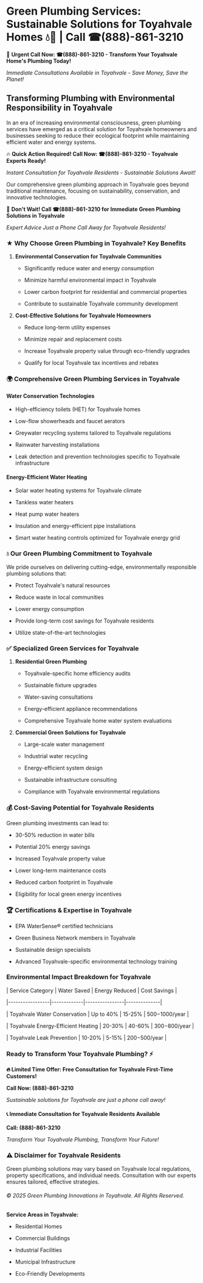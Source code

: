 # Green Plumbing Services: Sustainable Solutions for Toyahvale Homes 💧🌿 | Call ☎(888)-861-3210

🚨 **Urgent Call Now: ☎(888)-861-3210 - Transform Your Toyahvale Home's Plumbing Today!**
*Immediate Consultations Available in Toyahvale - Save Money, Save the Planet!*

## Transforming Plumbing with Environmental Responsibility in Toyahvale

In an era of increasing environmental consciousness, green plumbing services have emerged as a critical solution for Toyahvale homeowners and businesses seeking to reduce their ecological footprint while maintaining efficient water and energy systems. 

🔥 **Quick Action Required! Call Now: ☎(888)-861-3210 - Toyahvale Experts Ready!**
*Instant Consultation for Toyahvale Residents - Sustainable Solutions Await!*

Our comprehensive green plumbing approach in Toyahvale goes beyond traditional maintenance, focusing on sustainability, conservation, and innovative technologies.

🚨 **Don't Wait! Call ☎(888)-861-3210 for Immediate Green Plumbing Solutions in Toyahvale**
*Expert Advice Just a Phone Call Away for Toyahvale Residents!*

### ★ Why Choose Green Plumbing in Toyahvale? Key Benefits

1. **Environmental Conservation for Toyahvale Communities** 
   - Significantly reduce water and energy consumption
   - Minimize harmful environmental impact in Toyahvale
   - Lower carbon footprint for residential and commercial properties
   - Contribute to sustainable Toyahvale community development

2. **Cost-Effective Solutions for Toyahvale Homeowners** 
   - Reduce long-term utility expenses
   - Minimize repair and replacement costs
   - Increase Toyahvale property value through eco-friendly upgrades
   - Qualify for local Toyahvale tax incentives and rebates

### 🌍 Comprehensive Green Plumbing Services in Toyahvale

#### Water Conservation Technologies
- High-efficiency toilets (HET) for Toyahvale homes
- Low-flow showerheads and faucet aerators
- Greywater recycling systems tailored to Toyahvale regulations
- Rainwater harvesting installations
- Leak detection and prevention technologies specific to Toyahvale infrastructure

#### Energy-Efficient Water Heating
- Solar water heating systems for Toyahvale climate
- Tankless water heaters
- Heat pump water heaters
- Insulation and energy-efficient pipe installations
- Smart water heating controls optimized for Toyahvale energy grid

### 💧 Our Green Plumbing Commitment to Toyahvale

We pride ourselves on delivering cutting-edge, environmentally responsible plumbing solutions that:
- Protect Toyahvale's natural resources
- Reduce waste in local communities
- Lower energy consumption
- Provide long-term cost savings for Toyahvale residents
- Utilize state-of-the-art technologies

### ✅ Specialized Green Services for Toyahvale

1. **Residential Green Plumbing**
   - Toyahvale-specific home efficiency audits
   - Sustainable fixture upgrades
   - Water-saving consultations
   - Energy-efficient appliance recommendations
   - Comprehensive Toyahvale home water system evaluations

2. **Commercial Green Solutions for Toyahvale**
   - Large-scale water management
   - Industrial water recycling
   - Energy-efficient system design
   - Sustainable infrastructure consulting
   - Compliance with Toyahvale environmental regulations

### 💰 Cost-Saving Potential for Toyahvale Residents

Green plumbing investments can lead to:
- 30-50% reduction in water bills
- Potential 20% energy savings
- Increased Toyahvale property value
- Lower long-term maintenance costs
- Reduced carbon footprint in Toyahvale
- Eligibility for local green energy incentives

### 🏆 Certifications & Expertise in Toyahvale

- EPA WaterSense® certified technicians
- Green Business Network members in Toyahvale
- Sustainable design specialists
- Advanced Toyahvale-specific environmental technology training

### Environmental Impact Breakdown for Toyahvale

| Service Category | Water Saved | Energy Reduced | Cost Savings |
|-----------------|-------------|----------------|--------------|
| Toyahvale Water Conservation | Up to 40% | 15-25% | $500-$1000/year |
| Toyahvale Energy-Efficient Heating | 20-30% | 40-60% | $300-$800/year |
| Toyahvale Leak Prevention | 10-20% | 5-15% | $200-$500/year |

### Ready to Transform Your Toyahvale Plumbing? ⚡

**🔥 Limited Time Offer: Free Consultation for Toyahvale First-Time Customers!**

**Call Now: (888)-861-3210**
*Sustainable solutions for Toyahvale are just a phone call away!*

#### 📞 Immediate Consultation for Toyahvale Residents Available

**Call: (888)-861-3210**
*Transform Your Toyahvale Plumbing, Transform Your Future!*

### ⚠️ Disclaimer for Toyahvale Residents

Green plumbing solutions may vary based on Toyahvale local regulations, property specifications, and individual needs. Consultation with our experts ensures tailored, effective strategies.

###### © 2025 Green Plumbing Innovations in Toyahvale. All Rights Reserved.

**Service Areas in Toyahvale:** 
- Residential Homes
- Commercial Buildings
- Industrial Facilities
- Municipal Infrastructure
- Eco-Friendly Developments